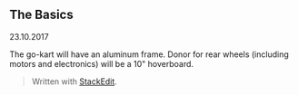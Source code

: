 ## The Basics
23.10.2017

The go-kart will have an aluminum frame. Donor for rear wheels (including motors and electronics) will be a 10" hoverboard.


> Written with [StackEdit](https://stackedit.io/).
<!--stackedit_data:
eyJoaXN0b3J5IjpbLTEzMzMwNTU5NTZdfQ==
-->
